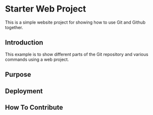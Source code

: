 # Starter Web Project

This is a simple website project for showing how to use Git and Github together.

## Introduction
This example is to show different parts of the Git repository and various commands
using a web project.

## Purpose

## Deployment

## How To Contribute